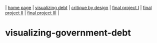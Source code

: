 | [home page](https://cmustudent.github.io/tswd-portfolio-templates/) | [visualizing debt](visualizing-government-debt) | [critique by design](critique-by-design) | [final project I](final-project-part-one) | [final project II](final-project-part-two) | [final project III](final-project-part-three) |

# visualizing-government-debt
<div class="flourish-embed flourish-chart" data-src="visualisation/14963280"><script src="https://public.flourish.studio/resources/embed.js"></script></div>
